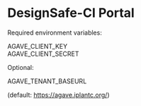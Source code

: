 # DesignSafe-CI Portal

Required environment variables:

AGAVE_CLIENT_KEY  
AGAVE_CLIENT_SECRET  

Optional:

AGAVE_TENANT_BASEURL  

(default: https://agave.iplantc.org/)
